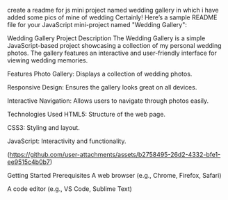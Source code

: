 create a readme for js mini project named wedding gallery in which i have added some pics of mine of wedding
Certainly! Here’s a sample README file for your JavaScript mini-project named "Wedding Gallery":

Wedding Gallery
Project Description
The Wedding Gallery is a simple JavaScript-based project showcasing a collection of my personal wedding photos. The gallery features an interactive and user-friendly interface for viewing wedding memories.

Features
Photo Gallery: Displays a collection of wedding photos.

Responsive Design: Ensures the gallery looks great on all devices.

Interactive Navigation: Allows users to navigate through photos easily.

Technologies Used
HTML5: Structure of the web page.

CSS3: Styling and layout.

JavaScript: Interactivity and functionality.

(https://github.com/user-attachments/assets/b2758495-26d2-4332-bfe1-ee9515c4b0b7)


Getting Started
Prerequisites
A web browser (e.g., Chrome, Firefox, Safari)

A code editor (e.g., VS Code, Sublime Text)
